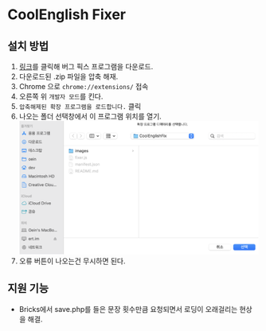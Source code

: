 # CoolEnglish Fixer

## 설치 방법

1. [링크](https://github.com/Oein/CoolEnglishFixer/archive/refs/heads/main.zip)를 클릭해 버그 픽스 프로그램을 다운로드.
2. 다운로드된 .zip 파일을 압축 해재.
3. Chrome 으로 `chrome://extensions/` 접속
4. 오른쪽 위 `개발자 모드`를 킨다.
5. `압축해제된 확장 프로그램을 로드합니다.` 클릭
6. 나오는 폴더 선택창에서 이 프로그램 위치를 열기.
   ![](https://github.com/Oein/CoolEnglishFixer/blob/main/images/screen.png?raw=true)
7. 오류 버튼이 나오는건 무시하면 된다.

## 지원 기능

- Bricks에서 save.php를 들은 문장 횟수만큼 요청되면서 로딩이 오래걸리는 현상을 해결.
